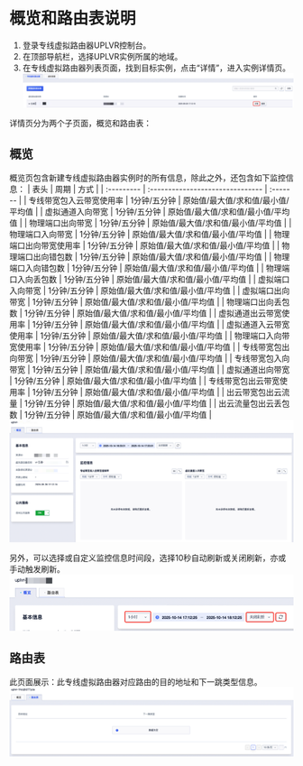 # 概览和路由表说明

1. 登录专线虚拟路由器UPLVR控制台。
2. 在顶部导航栏，选择UPLVR实例所属的地域。
3. 在专线虚拟路由器列表页面，找到目标实例，点击“详情”，进入实例详情页。
![](/images/专线虚拟路由器详情.png)

详情页分为两个子页面，概览和路由表：
## 概览
概览页包含新建专线虚拟路由器实例时的所有信息，除此之外，还包含如下监控信息：
| 表头      | 周期                      | 方式 |
| :--------- | :------------------------------- | :------- |
| 专线带宽包入云带宽使用率       | 1分钟/五分钟  | 原始值/最大值/求和值/最小值/平均值  |
| 虚拟通道入向带宽       | 1分钟/五分钟  | 原始值/最大值/求和值/最小值/平均值  |
| 物理端口出向带宽       | 1分钟/五分钟  | 原始值/最大值/求和值/最小值/平均值  |
| 物理端口入向带宽       | 1分钟/五分钟  | 原始值/最大值/求和值/最小值/平均值  |
| 物理端口出向带宽使用率       | 1分钟/五分钟  | 原始值/最大值/求和值/最小值/平均值  |
| 物理端口出向错包数       | 1分钟/五分钟  | 原始值/最大值/求和值/最小值/平均值  |
| 物理端口入向错包数       | 1分钟/五分钟  | 原始值/最大值/求和值/最小值/平均值  |
| 物理端口入向丢包数       | 1分钟/五分钟  | 原始值/最大值/求和值/最小值/平均值  |
| 虚拟端口入向带宽       | 1分钟/五分钟  | 原始值/最大值/求和值/最小值/平均值  |
| 虚拟端口出向带宽       | 1分钟/五分钟  | 原始值/最大值/求和值/最小值/平均值  |
| 物理端口出向丢包数       | 1分钟/五分钟  | 原始值/最大值/求和值/最小值/平均值  |
| 虚拟通道出云带宽使用率       | 1分钟/五分钟  | 原始值/最大值/求和值/最小值/平均值  |
| 虚拟通道入云带宽使用率       | 1分钟/五分钟  | 原始值/最大值/求和值/最小值/平均值  |
| 物理端口入向带宽使用率       | 1分钟/五分钟  | 原始值/最大值/求和值/最小值/平均值  |
| 专线带宽包出向带宽       | 1分钟/五分钟  | 原始值/最大值/求和值/最小值/平均值  |
| 专线带宽包入向带宽       | 1分钟/五分钟  | 原始值/最大值/求和值/最小值/平均值  |
| 虚拟通道出向带宽       | 1分钟/五分钟  | 原始值/最大值/求和值/最小值/平均值  |
| 专线带宽包出云带宽使用率       | 1分钟/五分钟  | 原始值/最大值/求和值/最小值/平均值  |
| 出云带宽包出云流量       | 1分钟/五分钟  | 原始值/最大值/求和值/最小值/平均值  |
| 出云流量包出云丢包数       | 1分钟/五分钟  | 原始值/最大值/求和值/最小值/平均值  |
![](/images/专线虚拟路由器概览大图.png)

另外，可以选择或自定义监控信息时间段，选择10秒自动刷新或关闭刷新，亦或手动触发刷新。
![](/images/专线虚拟路由器调整筛选.png)

## 路由表
此页面展示：此专线虚拟路由器对应路由的目的地址和下一跳类型信息。
![](/images/专线虚拟路由器路由表.png)
